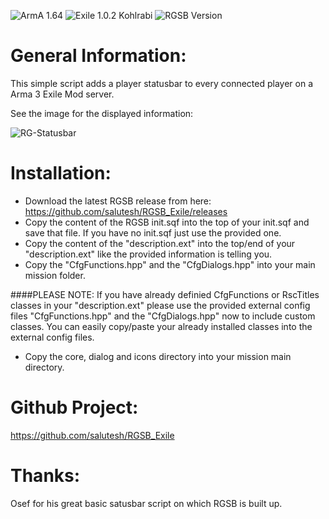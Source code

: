 ![ArmA 1.64](https://img.shields.io/badge/Arma-1.64-blue.svg) ![Exile 1.0.2 Kohlrabi](https://img.shields.io/badge/Exile-1.0.2%20Kohlrabi-C72651.svg) ![RGSB Version](https://img.shields.io/badge/IMS%20Version-2016--11--15-00a9e1.svg)

# General Information:

This simple script adds a player statusbar to every connected player on a Arma 3 Exile Mod server.

See the image for the displayed information:

![RG-Statusbar](http://www.reality-gaming.eu/exile/images/rgsb.jpg)

# Installation:

- Download the latest RGSB release from here: https://github.com/salutesh/RGSB_Exile/releases
- Copy the content of the RGSB init.sqf into the top of your init.sqf and save that file.
If you have no init.sqf just use the provided one.
- Copy the content of the "description.ext" into the top/end of your "description.ext" like the provided information is telling you.
- Copy the "CfgFunctions.hpp" and the "CfgDialogs.hpp" into your main mission folder.

####PLEASE NOTE:
If you have already definied CfgFunctions or RscTitles classes in your "description.ext" please use the provided external config files "CfgFunctions.hpp" and the "CfgDialogs.hpp" now to include custom classes.
You can easily copy/paste your already installed classes into the external config files.

- Copy the core, dialog and icons directory into your mission main directory.

# Github Project:

https://github.com/salutesh/RGSB_Exile

# Thanks:

Osef for his great basic satusbar script on which RGSB is built up.



